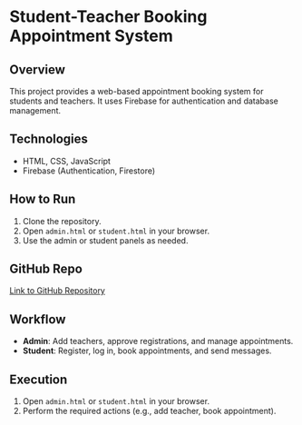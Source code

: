 # Student-Teacher Booking Appointment System

## Overview
This project provides a web-based appointment booking system for students and teachers. It uses Firebase for authentication and database management.

## Technologies
- HTML, CSS, JavaScript
- Firebase (Authentication, Firestore)

## How to Run
1. Clone the repository.
2. Open `admin.html` or `student.html` in your browser.
3. Use the admin or student panels as needed.

## GitHub Repo
[Link to GitHub Repository](#)

## Workflow
- **Admin**: Add teachers, approve registrations, and manage appointments.
- **Student**: Register, log in, book appointments, and send messages.

## Execution
1. Open `admin.html` or `student.html` in your browser.
2. Perform the required actions (e.g., add teacher, book appointment).
